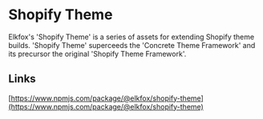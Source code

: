 # Shopify Theme

Elkfox's 'Shopify Theme' is a series of assets for extending Shopify theme builds. 'Shopify Theme' superceeds the 'Concrete Theme Framework' and its precursor the original 'Shopify Theme Framework'.

## Links

[https://www.npmjs.com/package/@elkfox/shopify-theme](https://www.npmjs.com/package/@elkfox/shopify-theme)

